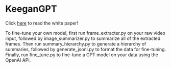 # KeeganGPT

Click [here](https://arxiv.org/pdf/2504.03857) to read the white paper!

To fine-tune your own model, first run frame_extracter.py on your raw video input, followed by image_summarizer.py to summarize all of the extracted frames. Then run summary_hierarchy.py to generate a hierarchy of summaries, followed by generate_jsonl.py to format the data for fine-tuning. Finally, run fine_tune.py to fine-tune a GPT model on your data using the OpenAI API. 
